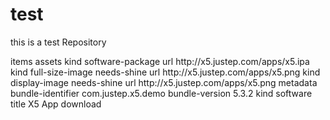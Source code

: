# test
this is a test Repository
<?xml version="1.0" encoding="UTF-8"?>
<!DOCTYPE plist PUBLIC "-//Apple//DTD PLIST 1.0//EN"
"http://www.apple.com/DTDs/PropertyList-1.0.dtd">
<plist version="1.0">
<dict>
 <key>items</key>
 <array>
  <dict>
   <key>assets</key>
   <array>
    <dict>
     <key>kind</key>
     <string>software-package</string>
     <key>url</key>
     <!-- http或者https链接的ipa文件地址 -->
     <string>http://x5.justep.com/apps/x5.ipa</string>
    </dict>
    <dict>
     <key>kind</key>
     <string>full-size-image</string>
     <key>needs-shine</key>
     <true/>
     <key>url</key>
     <!-- http或者https链接的图片地址，可直接使用app对应的icon（分辨率没强制要求） -->
     <string>http://x5.justep.com/apps/x5.png</string>
    </dict>
    <dict>
     <key>kind</key>
     <string>display-image</string>
     <key>needs-shine</key>
     <true/>
     <key>url</key>
     <!-- http或者https链接的小图片地址，可直接使用app对应的icon（分辨率没强制要求） -->
     <string>http://x5.justep.com/apps/x5.png</string>
    </dict>
   </array>
   <key>metadata</key>
   <dict>
    <key>bundle-identifier</key>
    <!-- BundleID，就是新建app时的包名 -->
    <string>com.justep.x5.demo</string>
    <key>bundle-version</key>
    <!-- 版本号 -->
    <string>5.3.2</string>
    <key>kind</key>
    <string>software</string>
    <key>title</key>
    <!-- 安装app时的提示信息 -->
    <string>X5 App download</string>
   </dict>
  </dict>
 </array>
</dict>
</plist>
